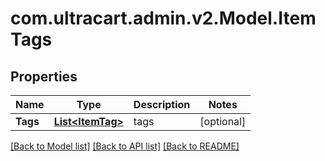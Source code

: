 # com.ultracart.admin.v2.Model.ItemTags
## Properties

Name | Type | Description | Notes
------------ | ------------- | ------------- | -------------
**Tags** | [**List&lt;ItemTag&gt;**](ItemTag.md) | tags | [optional] 


[[Back to Model list]](../README.md#documentation-for-models) [[Back to API list]](../README.md#documentation-for-api-endpoints) [[Back to README]](../README.md)


